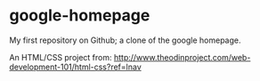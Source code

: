 # google-homepage

My first repository on Github; a clone of the google homepage. 

An HTML/CSS project from: http://www.theodinproject.com/web-development-101/html-css?ref=lnav

